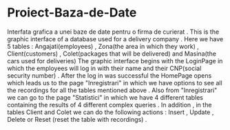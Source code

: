 # Proiect-Baza-de-Date
Interfata grafica a unei baze de date pentru o firma de curierat . 
This is the graphic interface of a database used for a delivery company . 
Here we have 5 tables : Angajati(employees) , Zona(the area in which they work) , Client(customers) , Colet(packages that will be delivered) 
and Masina(the cars used for deliveries) 
The graphic interface begins with the LoginPage in which the employees will log in with their name and their CNP(social security number) . 
After the log in was successful the HomePage opens which leads us to the page "Inregistrari" 
in which we have options to see all the recordings for all the tables mentioned above . Also from "Inregistrari" 
we can go to the page "Statistici" in which we have 4 different tables containing the results of 4 different complex queries .
In addition , in the tables Client and Colet we can do the following actions : Insert , Update , Delete or Reset (reset the table with recordings) . 

